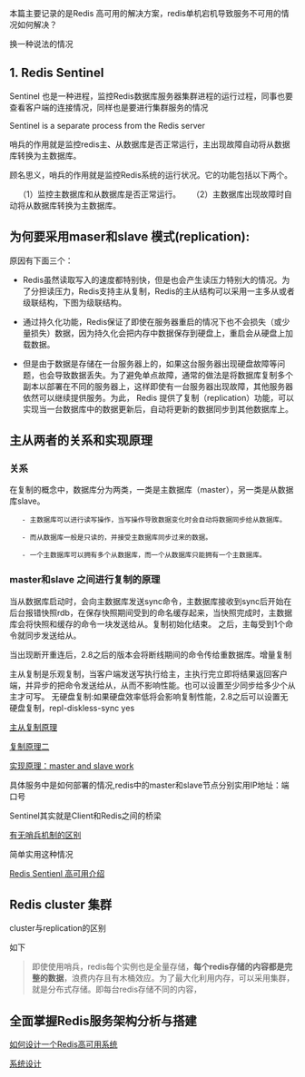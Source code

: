 本篇主要记录的是Redis 高可用的解决方案，redis单机宕机导致服务不可用的情况如何解决？

换一种说法的情况

## 1. Redis Sentinel 
Sentinel 也是一种进程，监控Redis数据库服务器集群进程的运行过程，同事也要查看客户端的连接情况，同样也是要进行集群服务的情况

Sentinel is a separate process from the Redis server

哨兵的作用就是监控redis主、从数据库是否正常运行，主出现故障自动将从数据库转换为主数据库。

顾名思义，哨兵的作用就是监控Redis系统的运行状况。它的功能包括以下两个。

    （1）监控主数据库和从数据库是否正常运行。 
    （2）主数据库出现故障时自动将从数据库转换为主数据库。

## 为何要采用maser和slave 模式(replication):

原因有下面三个：

- Redis虽然读取写入的速度都特别快，但是也会产生读压力特别大的情况。为了分担读压力，Redis支持主从复制，Redis的主从结构可以采用一主多从或者级联结构，下图为级联结构。


- 通过持久化功能，Redis保证了即使在服务器重启的情况下也不会损失（或少量损失）数据，因为持久化会把内存中数据保存到硬盘上，重启会从硬盘上加载数据。

- 但是由于数据是存储在一台服务器上的，如果这台服务器出现硬盘故障等问题，也会导致数据丢失。为了避免单点故障，通常的做法是将数据库复制多个副本以部署在不同的服务器上，这样即使有一台服务器出现故障，其他服务器依然可以继续提供服务。为此， Redis 提供了复制（replication）功能，可以实现当一台数据库中的数据更新后，自动将更新的数据同步到其他数据库上。

## 主从两者的关系和实现原理

### 关系
在复制的概念中，数据库分为两类，一类是主数据库（master），另一类是从数据库slave。

    
       - 主数据库可以进行读写操作，当写操作导致数据变化时会自动将数据同步给从数据库。
    
       - 而从数据库一般是只读的，并接受主数据库同步过来的数据。
    
       - 一个主数据库可以拥有多个从数据库，而一个从数据库只能拥有一个主数据库。



### master和slave 之间进行复制的原理


当从数据库启动时，会向主数据库发送sync命令，主数据库接收到sync后开始在后台报错快照rdb，在保存快照期间受到的命名缓存起来，当快照完成时，主数据库会将快照和缓存的命令一块发送给从。复制初始化结束。
之后，主每受到1个命令就同步发送给从。 

当出现断开重连后，2.8之后的版本会将断线期间的命令传给重数据库。增量复制

主从复制是乐观复制，当客户端发送写执行给主，主执行完立即将结果返回客户端，并异步的把命令发送给从，从而不影响性能。也可以设置至少同步给多少个从主才可写。 
无硬盘复制:如果硬盘效率低将会影响复制性能，2.8之后可以设置无硬盘复制，repl-diskless-sync yes

[主从复制原理](https://blog.csdn.net/sk199048/article/details/50725369)

[复制原理二](https://blog.csdn.net/houjixin/article/details/27680183)



[实现原理：master and slave work](https://github.com/wabc1994/InterviewRecord/blob/master/Redis_learning/picture/replication.jpg)


具体服务中是如何部署的情况,redis中的master和slave节点分别实用IP地址：端口号

Sentinel其实就是Client和Redis之间的桥梁

[有无哨兵机制的区别](https://github.com/wabc1994/InterviewRecord/blob/master/Redis_learning/picture/sentinel2.jpg)

简单实用这种情况

[Redis Sentienl 高可用介绍](https://www.jianshu.com/p/cbd40a188226)


## Redis cluster 集群
cluster与replication的区别

如下

>即使使用哨兵，redis每个实例也是全量存储，**每个redis存储的内容都是完整的数据**，浪费内存且有木桶效应。为了最大化利用内存，可以采用集群，就是分布式存储。即每台redis存储不同的内容，

## 全面掌握Redis服务架构分析与搭建
[如何设计一个Redis高可用系统](http://www.php.cn/php-weizijiaocheng-387105.html)

[系统设计](https://blog.griddynamics.com/in-stream-processing-service-blueprint/)
